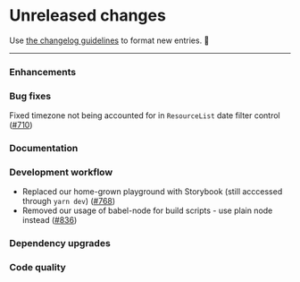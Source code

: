 # Unreleased changes

Use [the changelog guidelines](https://git.io/polaris-changelog-guidelines) to format new entries. 💜

---

### Enhancements

### Bug fixes

Fixed timezone not being accounted for in `ResourceList` date filter control ([#710](https://github.com/Shopify/polaris-react/pull/710))

### Documentation

### Development workflow

- Replaced our home-grown playground with Storybook (still acccessed through `yarn dev`) ([#768](https://github.com/Shopify/polaris-react/pull/768))
- Removed our usage of babel-node for build scripts - use plain node instead ([#836](https://github.com/Shopify/polaris-react/pull/836))

### Dependency upgrades

### Code quality
